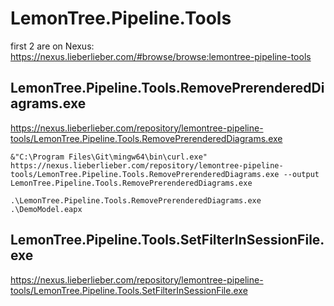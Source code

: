 # LemonTree.Pipeline.Tools

first 2 are on Nexus:
https://nexus.lieberlieber.com/#browse/browse:lemontree-pipeline-tools

## LemonTree.Pipeline.Tools.RemovePrerenderedDiagrams.exe
https://nexus.lieberlieber.com/repository/lemontree-pipeline-tools/LemonTree.Pipeline.Tools.RemovePrerenderedDiagrams.exe

```
&"C:\Program Files\Git\mingw64\bin\curl.exe" https://nexus.lieberlieber.com/repository/lemontree-pipeline-tools/LemonTree.Pipeline.Tools.RemovePrerenderedDiagrams.exe --output LemonTree.Pipeline.Tools.RemovePrerenderedDiagrams.exe

.\LemonTree.Pipeline.Tools.RemovePrerenderedDiagrams.exe .\DemoModel.eapx
```

## LemonTree.Pipeline.Tools.SetFilterInSessionFile.exe
https://nexus.lieberlieber.com/repository/lemontree-pipeline-tools/LemonTree.Pipeline.Tools.SetFilterInSessionFile.exe


